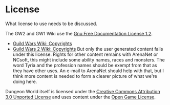 # License

What license to use needs to be discussed.

The GW2 and GW1 Wiki use the [Gnu Free Documentation License 1.2](http://www.gnu.org/copyleft/fdl.html).
* [Guild Wars Wiki: Copyrights](http://wiki.guildwars.com/wiki/Guild_Wars_Wiki:Copyrights)
* [Guild Wars 2 Wiki: Copyrights](http://wiki.guildwars2.com/wiki/Guild_Wars_2_Wiki:Copyrights)
But only the user generated content falls under this license.
Rights for other content remains with ArenaNet or NCsoft, this might include some ability names, races and monsters.
The word Tyria and the profession names should be exempt from that as they have other uses.
An e-mail to ArenaNet should help with that, but I think  more content is needed to form a clearer picture of what we're doing here.

Dungeon World itself is licensed under the [Creative Commons Attribution 3.0 Unported License](http://creativecommons.org/licenses/by/3.0/) and uses content under the [Open Game License](http://www.wizards.com/d20/files/OGLv1.0a.rtf).
